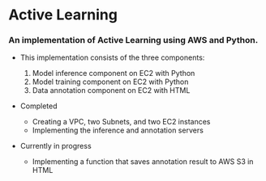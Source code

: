 # Active Learning
### An implementation of Active Learning using AWS and Python. 

- This implementation consists of the three components:   
    1. Model inference component on EC2 with Python   
    2. Model training component on EC2 with Python   
    3. Data annotation component on EC2 with HTML

- Completed
    - Creating a VPC, two Subnets, and two EC2 instances
    - Implementing the inference and annotation servers

- Currently in progress
    - Implementing a function that saves annotation result to AWS S3 in HTML

